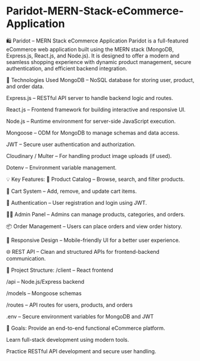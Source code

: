 # Paridot-MERN-Stack-eCommerce-Application
🛍️ Paridot – MERN Stack eCommerce Application
Paridot is a full-featured eCommerce web application built using the MERN stack (MongoDB, Express.js, React.js, and Node.js). It is designed to offer a modern and seamless shopping experience with dynamic product management, secure authentication, and efficient backend integration.

🔧 Technologies Used
MongoDB – NoSQL database for storing user, product, and order data.

Express.js – RESTful API server to handle backend logic and routes.

React.js – Frontend framework for building interactive and responsive UI.

Node.js – Runtime environment for server-side JavaScript execution.

Mongoose – ODM for MongoDB to manage schemas and data access.

JWT – Secure user authentication and authorization.

Cloudinary / Multer – For handling product image uploads (if used).

Dotenv – Environment variable management.

💡 Key Features:
🛒 Product Catalog – Browse, search, and filter products.

🧾 Cart System – Add, remove, and update cart items.

🔐 Authentication – User registration and login using JWT.

🧑‍💼 Admin Panel – Admins can manage products, categories, and orders.

📦 Order Management – Users can place orders and view order history.

🎨 Responsive Design – Mobile-friendly UI for a better user experience.

🌐 REST API – Clean and structured APIs for frontend-backend communication.

📁 Project Structure:
/client – React frontend

/api – Node.js/Express backend

/models – Mongoose schemas

/routes – API routes for users, products, and orders

.env – Secure environment variables for MongoDB and JWT

🚀 Goals:
Provide an end-to-end functional eCommerce platform.

Learn full-stack development using modern tools.

Practice RESTful API development and secure user handling.
